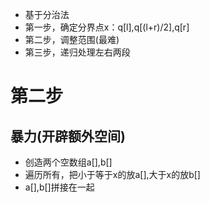 - 基于分治法
- 第一步，确定分界点x：q[l],q[(l+r)/2],q[r]
- 第二步，调整范围(最难)
- 第三步，递归处理左右两段

# 第二步

## 暴力(开辟额外空间)

- 创造两个空数组a[],b[]
- 遍历所有，把小于等于x的放a[],大于x的放b[]
- a[],b[]拼接在一起

